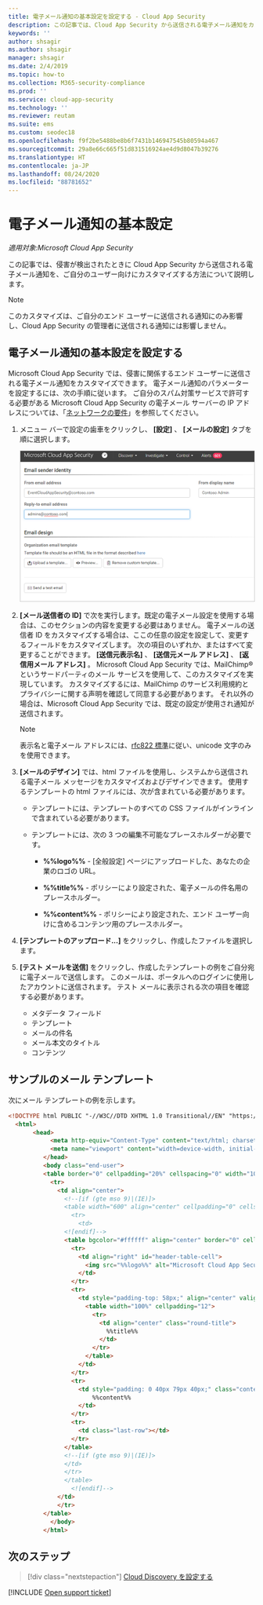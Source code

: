 ```yaml
---
title: 電子メール通知の基本設定を設定する - Cloud App Security
description: この記事では、Cloud App Security から送信される電子メール通知をカスタマイズする方法について説明します。
keywords: ''
author: shsagir
ms.author: shsagir
manager: shsagir
ms.date: 2/4/2019
ms.topic: how-to
ms.collection: M365-security-compliance
ms.prod: ''
ms.service: cloud-app-security
ms.technology: ''
ms.reviewer: reutam
ms.suite: ems
ms.custom: seodec18
ms.openlocfilehash: f9f2be5488be8b6f7431b146947545b80594a467
ms.sourcegitcommit: 29a8e66c665f51d831516924ae4d9d8047b39276
ms.translationtype: HT
ms.contentlocale: ja-JP
ms.lasthandoff: 08/24/2020
ms.locfileid: "88781652"
---
```

# <a name="email-notification-preferences"></a>電子メール通知の基本設定

*適用対象:Microsoft Cloud App Security*

この記事では、侵害が検出されたときに Cloud App Security から送信される電子メール通知を、ご自分のユーザー向けにカスタマイズする方法について説明します。

> [!NOTE]
> このカスタマイズは、ご自分のエンド ユーザーに送信される通知にのみ影響し、Cloud App Security の管理者に送信される通知には影響しません。

## <a name="set-email-notification-preferences"></a><a name="mailsettings"></a> 電子メール通知の基本設定を設定する

 Microsoft Cloud App Security では、侵害に関係するエンド ユーザーに送信される電子メール通知をカスタマイズできます。 電子メール通知のパラメーターを設定するには、次の手順に従います。 ご自分のスパム対策サービスで許可する必要がある Microsoft Cloud App Security の電子メール サーバーの IP アドレスについては、「[ネットワークの要件](network-requirements.md)」を参照してください。

1. メニュー バーで設定の歯車をクリックし、 **[設定]** 、 **[メールの設定]** タブを順に選択します。

    ![メールの設定](media/mail-settings-config.png)

2. **[メール送信者の ID]** で次を実行します。既定の電子メール設定を使用する場合は、このセクションの内容を変更する必要はありません。 電子メールの送信者 ID をカスタマイズする場合は、ここの任意の設定を設定して、変更するフィールドをカスタマイズします。 次の項目のいずれか、またはすべて変更することができます。 **[送信元表示名]** 、 **[送信元メール アドレス]** 、 **[返信用メール アドレス]** 。 Microsoft Cloud App Security では、MailChimp&reg; というサードパーティのメール サービスを使用して、このカスタマイズを実現しています。 カスタマイズするには、MailChimp のサービス利用規約とプライバシーに関する声明を確認して同意する必要があります。 それ以外の場合は、Microsoft Cloud App Security では、既定の設定が使用され通知が送信されます。

    > [!NOTE]
    > 表示名と電子メール アドレスには、[rfc822 標準](https://www.rfc-editor.org/rfc/rfc822.txt)に従い、unicode 文字のみを使用できます。

3. **[メールのデザイン]** では、html ファイルを使用し、システムから送信される電子メール メッセージをカスタマイズおよびデザインできます。 使用するテンプレートの html ファイルには、次が含まれている必要があります。

    - テンプレートには、テンプレートのすべての CSS ファイルがインラインで含まれている必要があります。

    - テンプレートには、次の 3 つの編集不可能なプレースホルダーが必要です。

        - **%%logo%%** - [全般設定] ページにアップロードした、あなたの企業のロゴの URL。

        - **%%title%%** - ポリシーにより設定された、電子メールの件名用のプレースホルダー。

        - **%%content%%** - ポリシーにより設定された、エンド ユーザー向けに含めるコンテンツ用のプレースホルダー。

4. **[テンプレートのアップロード...]** をクリックし、作成したファイルを選択します。

5. **[テスト メールを送信]** をクリックし、作成したテンプレートの例をご自分宛に電子メールで送信します。 このメールは、ポータルへのログインに使用したアカウントに送信されます。 テスト メールに表示される次の項目を確認する必要があります。
    - メタデータ フィールド
    - テンプレート
    - メールの件名
    - メール本文のタイトル
    - コンテンツ

## <a name="sample-email-template"></a>サンプルのメール テンプレート

次にメール テンプレートの例を示します。

```html
<!DOCTYPE html PUBLIC "-//W3C//DTD XHTML 1.0 Transitional//EN" "https://www.w3.org/TR/xhtml1/DTD/xhtml1-transitional.dtd">
  <html>
       <head>
            <meta http-equiv="Content-Type" content="text/html; charset=UTF-8"/>
            <meta name="viewport" content="width=device-width, initial-scale=1.0"/>
          </head>
          <body class="end-user">
          <table border="0" cellpadding="20%" cellspacing="0" width="100%" id="background-table">
            <tr>
              <td align="center">
                <!--[if (gte mso 9)|(IE)]>
                <table width="600" align="center" cellpadding="0" cellspacing="0" border="0">
                  <tr>
                    <td>
                <![endif]-->
                <table bgcolor="#ffffff" align="center" border="0" cellpadding="0" cellspacing="0" style="padding-bottom: 40px;" id="container-table">
                  <tr>
                    <td align="right" id="header-table-cell">
                      <img src="%%logo%%" alt="Microsoft Cloud App Security" id="org-logo" />
                    </td>
                  </tr>
                  <tr>
                    <td style="padding-top: 58px;" align="center" valign="top">
                      <table width="100%" cellpadding="12">
                        <tr>
                          <td align="center" class="round-title">
                            %%title%%
                          </td>
                        </tr>
                      </table>
                    </td>
                  </tr>
                  <tr>
                    <td style="padding: 0 40px 79px 40px;" class="content-table-cell" align="left" valign="top">
                        %%content%%
                    </td>
                  </tr>
                  <tr>
                    <td class="last-row"></td>
                  </tr>
                </table>
                <!--[if (gte mso 9)|(IE)]>
                </td>
                </tr>
                </table>
                  <![endif]-->
              </td>
              </tr>
          </table>
            </body>
          </html>
```

## <a name="next-steps"></a>次のステップ

> [!div class="nextstepaction"]
> [Cloud Discovery を設定する](set-up-cloud-discovery.md)

[!INCLUDE [Open support ticket](includes/support.md)]
